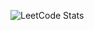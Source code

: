 ![LeetCode Stats](https://leetcard.jacoblin.cool/Shadowblazer93?theme=dark&font=Antic&ext=activity)
